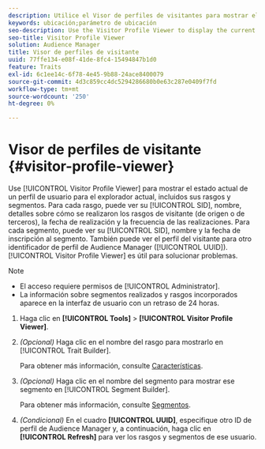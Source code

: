 ```yaml
---
description: Utilice el Visor de perfiles de visitantes para mostrar el estado actual de un perfil de usuario para el explorador actual, incluidos sus rasgos y segmentos. Para cada rasgo, puede ver su SID, nombre, detalles sobre cómo se realizaron los rasgos de visitante (de origen o de terceros), la fecha de realización y la frecuencia de las realizaciones. Para cada segmento, puede ver su SID, nombre y fecha de inscripción al segmento. También puede ver el perfil del visitante para otro ID de perfil de Audience Manager (UUID). El Visor de perfiles de visitantes resulta útil para solucionar problemas.
keywords: ubicación;parámetro de ubicación
seo-description: Use the Visitor Profile Viewer to display the current state of a user profile for the current browser, including its traits and segments. For each trait, you can view its SID, name, details about how visitor traits were realized (first- or third-party), the realization date, and the frequency of realizations. For each segment, you can view its SID, name, and the segment membership date. You can also view the visitor profile for another Audience Manager profile ID (UUID). The Visitor Profile Viewer is helpful for troubleshooting purposes.
seo-title: Visitor Profile Viewer
solution: Audience Manager
title: Visor de perfiles de visitante
uuid: 77ffe134-e08f-41de-8fc4-15494847b1d0
feature: Traits
exl-id: 6c1ee14c-6f78-4e45-9b88-24ace8400079
source-git-commit: 4d3c859cc4dc5294286680b0e63c287e0409f7fd
workflow-type: tm+mt
source-wordcount: '250'
ht-degree: 0%

---
```


# Visor de perfiles de visitante {#visitor-profile-viewer}

Use [!UICONTROL Visitor Profile Viewer] para mostrar el estado actual de un perfil de usuario para el explorador actual, incluidos sus rasgos y segmentos. Para cada rasgo, puede ver su [!UICONTROL SID], nombre, detalles sobre cómo se realizaron los rasgos de visitante (de origen o de terceros), la fecha de realización y la frecuencia de las realizaciones. Para cada segmento, puede ver su [!UICONTROL SID], nombre y la fecha de inscripción al segmento. También puede ver el perfil del visitante para otro identificador de perfil de Audience Manager ([!UICONTROL UUID]). [!UICONTROL Visitor Profile Viewer] es útil para solucionar problemas.

>[!NOTE]
>
>* El acceso requiere permisos de [!UICONTROL Administrator].
>* La información sobre segmentos realizados y rasgos incorporados aparece en la interfaz de usuario con un retraso de 24 horas.

<!-- 
Traits that are not part of a segment will not appear in the
<span class="wintitle"> Visitor Profile Viewer</span>.
-->

1. Haga clic en **[!UICONTROL Tools]** > **[!UICONTROL Visitor Profile Viewer]**.

1. *(Opcional)* Haga clic en el nombre del rasgo para mostrarlo en [!UICONTROL Trait Builder].

   Para obtener más información, consulte [Características](../features/traits/trait-details-page.md).

1. *(Opcional)* Haga clic en el nombre del segmento para mostrar ese segmento en [!UICONTROL Segment Builder].

   Para obtener más información, consulte [Segmentos](../features/segments/segments-purpose.md).

1. *(Condicional)* En el cuadro **[!UICONTROL UUID]**, especifique otro ID de perfil de Audience Manager y, a continuación, haga clic en **[!UICONTROL Refresh]** para ver los rasgos y segmentos de ese usuario.
